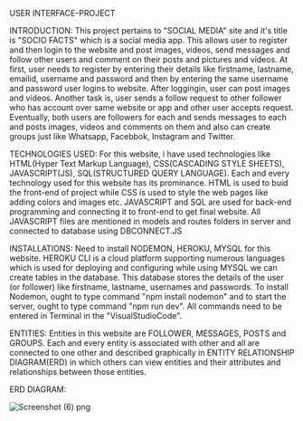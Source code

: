  USER INTERFACE-PROJECT
 
 INTRODUCTION:
  This project pertains to "SOCIAL MEDIA" site and it's title is "SOCIO FACTS" which is a social media app. This allows user to register and then login to the website and 
  post images, videos, send messages and follow other users and comment on their posts and pictures and videos. At first, user needs to  register by entering their details like firstname, lastname, emailid, username and password and then by entering the same username and password user logins to website.
  After loggingin, user can post images and videos. Another task is, user sends a follow request to other follower who has account over same website or app and other user
  accepts request. Eventually, both users are followers for each and sends messages to each and posts images, videos and comments on them and also can create groups just like
  Whatsapp, Facebbok, Instagram and Twitter.
  
 TECHNOLOGIES USED:
  For this website, i have used technologies like HTML(Hyper Text Markup Language), CSS(CASCADING STYLE SHEETS), JAVASCRIPT(JS), SQL(STRUCTURED QUERY LANGUAGE). Each and 
  every technology used for this website has its prominance. HTML is used to buid the front-end of project while CSS is used to style the web pages like adding colors and
  images etc. JAVASCRIPT and SQL are used for back-end programming and connecting it to front-end to get final website. All JAVASCRIPT files are mentioned in models and routes folders in server and connected to database using DBCONNECT.JS
  
 INSTALLATIONS:
  Need to install NODEMON, HEROKU, MYSQL for this website. HEROKU CLI is a cloud platform supporting numerous languages which is used for deploying and configuring while 
  using MYSQL we can create tables in the database. This database stores the details of the user (or follower) like firstname, lastname, usernames and passwords.
  To install Nodemon, ought to type command "npm install nodemon" and to start the server, ought to type command "npm run dev". All commands need to be entered in Terminal
  in the "VisualStudioCode".

   
 ENTITIES:
  Entities in this website are FOLLOWER, MESSAGES, POSTS and GROUPS. Each and every entity is associated with other and all are connected to one other and described 
  graphically in ENTITY RELATIONSHIP DIAGRAM(ERD) in which others can view entities and their attributes and relationships between those entities.
  
  ERD DIAGRAM:
  
![Screenshot (6) png](https://user-images.githubusercontent.com/103054142/172070777-3d16335a-5f90-43b5-bc10-53f49f0c7eb5.png)

